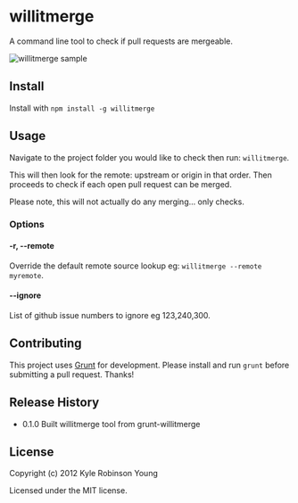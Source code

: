 # willitmerge

A command line tool to check if pull requests are mergeable.

![willitmerge sample](http://dontkry.com/img/willitmerge.png)

## Install

Install with `npm install -g willitmerge`

## Usage

Navigate to the project folder you would like to check then run: `willitmerge`.

This will then look for the remote: upstream or origin in that order. Then
proceeds to check if each open pull request can be merged.

Please note, this will not actually do any merging... only checks.

### Options

#### -r, --remote

Override the default remote source lookup eg: `willitmerge --remote myremote`.

#### --ignore

List of github issue numbers to ignore eg 123,240,300.

## Contributing

This project uses [Grunt](http://gruntjs.com) for development. Please install
and run `grunt` before submitting a pull request. Thanks!

## Release History

* 0.1.0 Built willitmerge tool from grunt-willitmerge

## License

Copyright (c) 2012 Kyle Robinson Young

Licensed under the MIT license.

